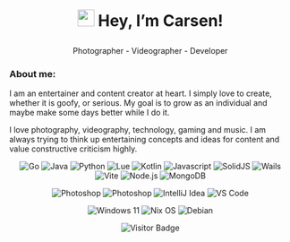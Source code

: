 # <p align=center><img src="https://media.tenor.com/SNL9_xhZl9oAAAAi/waving-hand-joypixels.gif" width="30px"> Hey, I’m Carsen!</p>
<p align=center>Photographer - Videographer - Developer</p>

### About me:
I am an entertainer and content creator at heart. I simply love to create, whether it is goofy, or serious. My goal is to grow as an individual and maybe make some days better while I do it.

I love photography, videography, technology, gaming and music. I am always trying to think up entertaining concepts and ideas for content and value constructive criticism highly.

<p align=center>
  <img alt="Go" src="https://img.shields.io/badge/-Go-000000?style=flat-square&logo=Go" />
  <img alt="Java" src="https://img.shields.io/badge/-Java-000000?style=flat-square&logo=Oracle" />
  <img alt="Python" src="https://img.shields.io/badge/-Python-000000?style=flat-square&logo=Python" />
  <img alt="Lue" src="https://img.shields.io/badge/-Lua-000000?style=flat-square&logo=Lua" />
  <img alt="Kotlin" src="https://img.shields.io/badge/-Kotlin-000000?style=flat-square&logo=Kotlin" />
  <img alt="Javascript" src="https://img.shields.io/badge/-Javascript-000000?style=flat-square&logo=Javascript" />
  <img alt="SolidJS" src="https://img.shields.io/badge/-SolidJS-000000?style=flat-square&logo=Solid" />
  <img alt="Wails" src="https://img.shields.io/badge/-Wails-000000?style=flat-square&logo=Wails" />
  <img alt="Vite" src="https://img.shields.io/badge/-Vite-000000?style=flat-square&logo=Vite" />
  <img alt="Node.js" src="https://img.shields.io/badge/-Node.js-000000?style=flat-square&logo=Node.js" />
  <img alt="MongoDB" src="https://img.shields.io/badge/-MongoDB-000000?style=flat-square&logo=MongoDB" />
</p>

<p align=center>
  <img alt="Photoshop" src="https://img.shields.io/badge/-Photoshop-000000?style=flat-square&logo=AdobePhotoshop" />
  <img alt="Photoshop" src="https://img.shields.io/badge/-Premiere Pro-000000?style=flat-square&logo=AdobePremierePro" />
  <img alt="IntelliJ Idea" src="https://img.shields.io/badge/-IntelliJ Idea-000000?style=flat-square&logo=IntelliJIdea" />
  <img alt="VS Code" src="https://img.shields.io/badge/-VS Code-000000?style=flat-square&logo=VisualStudioCode" />
</p>

<p align=center>
  <img alt="Windows 11" src="https://img.shields.io/badge/-Windows 11-000000?style=flat-square&logo=Windows11" />
  <img alt="Nix OS" src="https://img.shields.io/badge/-Nix OS-000000?style=flat-square&logo=NixOS" />
  <img alt="Debian" src="https://img.shields.io/badge/-Debian-000000?style=flat-square&logo=Debian" />
</p>

<p align=center><img alt="Visitor Badge" src="https://komarev.com/ghpvc/?username=imcarsen&color=000000" /></p>
